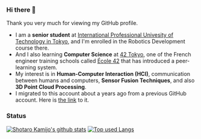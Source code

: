 ### Hi there 👋

<!--
**telur-4/telur-4** is a ✨ _special_ ✨ repository because its `README.md` (this file) appears on your GitHub profile.

Here are some ideas to get you started:

- 🔭 I’m currently working on ...
- 🌱 I’m currently learning ...
- 👯 I’m looking to collaborate on ...
- 🤔 I’m looking for help with ...
- 💬 Ask me about ...
- 📫 How to reach me: ...
- 😄 Pronouns: ...
- ⚡ Fun fact: ...
-->

Thank you very much for viewing my GitHub profile.
- I am a **senior student** at [International Professional Univesity of Technology in Tokyo](https://www.iput.ac.jp/tokyo/english/ ""), and I'm enrolled in the Robotics Development course there.
- And I also learning **Computer Science** at [42 Tokyo](https://42tokyo.jp/ ""), one of the French engineer training schools called [École 42](https://42.fr/en/homepage/ "") that has introduced a peer-learning system.
- My interest is in **Human-Computer Interaction (HCI)**, communication between humans and computers, **Sensor Fusion Techniques**, and also  **3D Point Cloud Processing**.
- I migrated to this account about a years ago from a previous GitHub account. Here is [the link](https://github.com/telur4 "") to it.

### Status

[![Shotaro Kamijo's github stats](https://github-readme-stats.vercel.app/api?username=eng-telur4&show_icons=true&count_private=true&theme=github_light)](https://github.com/eng-telur4/)
[![Top used Langs](https://github-readme-stats.vercel.app/api/top-langs/?username=eng-telur4&show_icons=true&count_private=true&theme=github_light)](https://github.com/eng-telur4/)
